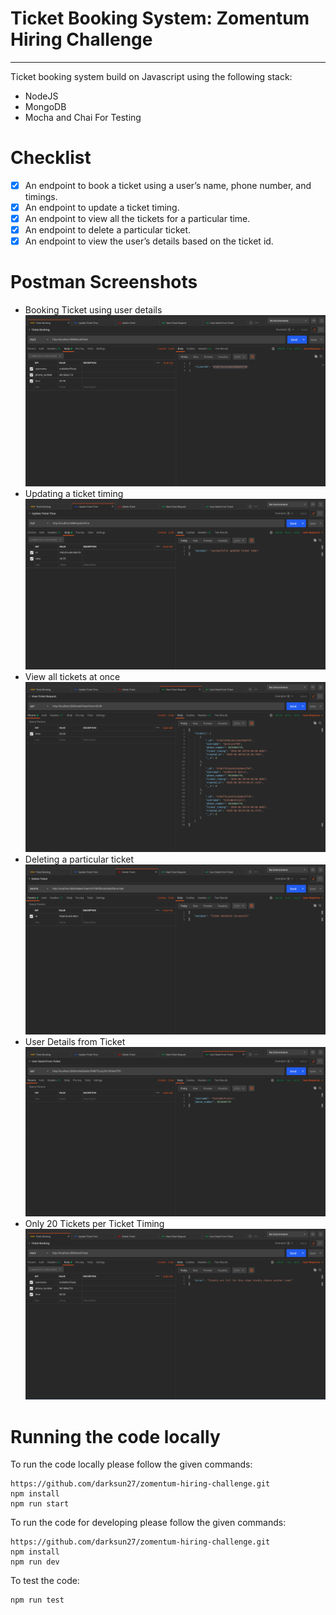 # Ticket Booking System: Zomentum Hiring Challenge
---

Ticket booking system build on Javascript using the following stack:
-  NodeJS
-  MongoDB
-  Mocha and Chai For Testing

# Checklist

  - [x] An endpoint to book a ticket using a user’s name, phone number, and timings.
  - [x] An endpoint to update a ticket timing.
  - [x] An endpoint to view all the tickets for a particular time.
  - [x] An endpoint to delete a particular ticket.
  - [x] An endpoint to view the user’s details based on the ticket id.

# Postman Screenshots
- Booking Ticket using user details
![Task Image 1](https://github.com/darksun27/zomentum-hiring-challenge/blob/master/screenshots/zomentum-task1.png)
- Updating a ticket timing
![Task Image 2](https://github.com/darksun27/zomentum-hiring-challenge/blob/master/screenshots/zomentum-task2.png)
- View all tickets at once
![Task Image 3](https://github.com/darksun27/zomentum-hiring-challenge/blob/master/screenshots/zomentum-task4.png)
- Deleting a particular ticket
![Task Image 4](https://github.com/darksun27/zomentum-hiring-challenge/blob/master/screenshots/zomentum-task3.png)
- User Details from Ticket
![Task Image 5](https://github.com/darksun27/zomentum-hiring-challenge/blob/master/screenshots/zomentum-task5.png)
- Only 20 Tickets per Ticket Timing
![Task Image 6](https://github.com/darksun27/zomentum-hiring-challenge/blob/master/screenshots/zomentum-task6.png)

# Running the code locally

To run the code locally please follow the given commands:
```
https://github.com/darksun27/zomentum-hiring-challenge.git
npm install 
npm run start
```

To run the code for developing please follow the given commands:
```
https://github.com/darksun27/zomentum-hiring-challenge.git
npm install 
npm run dev
```

To test the code:
```
npm run test
```
